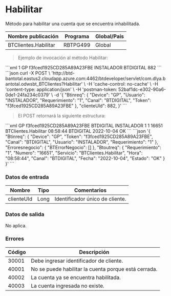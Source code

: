 # Habilitar 

Método para habilitar una cuenta que se encuentra inhabilitada. 

Nombre publicación | Programa | Global/País 
--------- | ----------- | ----------- 
BTClientes.Habilitar | RBTPG499 | Global 

> Ejemplo de invocación al método Habilitar: 

<code-group> 
<code-block title="XML" active> 
```xml 
<soapenv:Envelope xmlns:soapenv="http://schemas.xmlsoap.org/soap/envelope/" xmlns:bts="http://uy.com.dlya.bantotal/BTSOA/"> 
   <soapenv:Header/> 
   <soapenv:Body> 
      <bts:BTClientes.Habilitar> 
         <bts:Btinreq> 
            <bts:Requerimiento>1</bts:Requerimiento> 
            <bts:Device>GP</bts:Device> 
            <bts:Token>f3fced1925CD285A89A23FBE</bts:Token> 
            <bts:Usuario>INSTALADOR</bts:Usuario> 
            <bts:Canal>BTDIGITAL</bts:Canal> 
         </bts:Btinreq> 
         <bts:clienteUId>882</bts:clienteUId> 
      </bts:BTClientes.Habilitar> 
   </soapenv:Body> 
</soapenv:Envelope> 
``` 
</code-block> 

<code-block title="JSON"> 
```json 
curl -X POST \ 
  'http://btd-bantotal.eastus2.cloudapp.azure.com:4462/btdeveloper/servlet/com.dlya.bantotal.odwsbt_BTClientes?Habilitar' \ 
  -H 'cache-control: no-cache' \ 
  -H 'content-type: application/json' \ 
  -H 'postman-token: 52baf1dc-e302-90a6-0de1-24fa234c0379' \ 
  -d '{ 
	"Btinreq": { 
		"Device": "GP", 
		"Usuario": "INSTALADOR", 
		"Requerimiento": "1", 
		"Canal": "BTDIGITAL", 
		"Token": "f3fced1925CD285A89A23FBE" 
	}, 
	"clienteUId": 882, 
}' 
``` 
</code-block> 
</code-group> 

> El POST retornará la siguiente estructura: 

<code-group> 
<code-block title="XML" active> 
```xml 
<SOAP-ENV:Envelope xmlns:SOAP-ENV="http://schemas.xmlsoap.org/soap/envelope/" xmlns:xsd="http://www.w3.org/2001/XMLSchema" xmlns:SOAP-ENC="http://schemas.xmlsoap.org/soap/encoding/" xmlns:xsi="http://www.w3.org/2001/XMLSchema-instance"> 
   <SOAP-ENV:Body> 
      <BTClientes.HabilitarResponse xmlns="http://uy.com.dlya.bantotal/BTSOA/"> 
         <Btinreq> 
            <Device>GP</Device> 
            <Token>f3fced1925CD285A89A23FBE</Token> 
            <Canal>BTDIGITAL</Canal> 
            <Usuario>INSTALADOR</Usuario> 
            <Requerimiento>1</Requerimiento> 
         </Btinreq> 
         <Erroresnegocio></Erroresnegocio> 
         <Btoutreq> 
            <Requerimiento>1</Requerimiento> 
            <Numero>16651</Numero> 
            <Servicio>BTClientes.Habilitar</Servicio> 
            <Hora>08:58:44</Hora> 
            <Canal>BTDIGITAL</Canal> 
            <Fecha>2022-10-04</Fecha> 
            <Estado>OK</Estado> 
         </Btoutreq> 
      </BTClientes.HabilitarResponse> 
   </SOAP-ENV:Body> 
</SOAP-ENV:Envelope> 
``` 
</code-block> 

<code-block title="JSON"> 
```json 
'{ 
	 "Btinreq": { 
        "Device": "GP", 
        "Token": "f3fced1925CD285A89A23FBE", 
        "Canal": "BTDIGITAL", 
        "Usuario": "INSTALADOR", 
        "Requerimiento": "1" 
    }, 
    "Erroresnegocio": { 
        "BTErrorNegocio": [] 
    }, 
    "Btoutreq": { 
        "Requerimiento": "1", 
        "Numero": "16651", 
        "Servicio": "BTClientes.Habilitar", 
        "Hora": "08:58:44", 
        "Canal": "BTDIGITAL", 
        "Fecha": "2022-10-04", 
        "Estado": "OK" 
    } 
}' 
``` 
</code-block> 
</code-group>  

### Datos de entrada 

Nombre | Tipo | Comentarios 
--------- | ----------- | ----------- 
clienteUId | Long | Identificador único de cliente. 

### Datos de salida 

No aplica. 

### Errores 

Código | Descripción 
--------- | ----------- 
30001 | Debe ingresar identificador de cliente. 
40001 | No se puede habilitar la cuenta porque está cerrada. 
40002 | La cuenta ya se encuentra habilitada. 
40003 | La cuenta ingresada no existe. 

 
